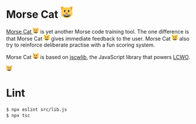 # Morse Cat <img src="src/cat.svg" height="32">

[Morse Cat <img src="src/cat.svg" height="16">](https://morse.cat) is yet another Morse code training tool.
The one difference is that Morse Cat <img src="src/cat.svg" height="16"> gives immediate feedback to the user.
Morse Cat <img src="src/cat.svg" height="16"> also try to reinforce deliberate practise with a fun scoring system.

Morse Cat <img src="src/cat.svg" height="16"> is based on [jscwlib](https://fkurz.net/ham/jscwlib.html), the JavaScript library that powers [LCWO](https://lcwo.net/).

<img src="src/cat.svg" height="16">

# Lint

```
$ npx eslint src/lib.js
$ npx tsc
```
